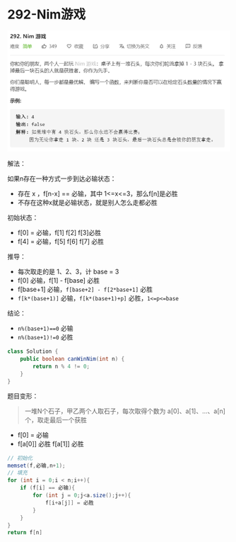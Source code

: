 # 292-Nim游戏

![image-20200808111130252](images/image-20200808111130252.png)

解法：

如果n存在一种方式一步到达必输状态：

- 存在 x ，f[n-x] == 必输，其中 1<=x<=3，那么f[n]是必胜
- 不存在这种x就是必输状态，就是别人怎么走都必胜

初始状态：

- f[0] = 必输，f[1] f[2] f[3]必胜
- f[4] = 必输，f[5] f[6] f[7] 必胜

推导：

- 每次取走的是 1、2、3，计 base = 3
- f[0] 必输，f[1] - f[base] 必胜
- f[base+1] 必输，`f[base+2] - f[2*base+1]` 必胜
- `f[k*(base+1)]` 必输，`f[k*(base+1)+p]` 必胜，`1<=p<=base`

结论：

- `n%(base+1)==0` 必输
- `n%(base+1)!=0` 必胜

```java
class Solution {
    public boolean canWinNim(int n) {
        return n % 4 != 0;
    }
}
```

题目变形：

> 一堆N个石子，甲乙两个人取石子，每次取得个数为 a[0]、a[1]、...、a[n]个，取走最后一个获胜

- f[0] = 必输
- f[a[0]] 必胜  f[a[1]] 必胜

```java
// 初始化
memset(f,必输,n+1);
// 填充
for (int i = 0;i < n;i++){
    if (f[i] == 必输){
        for (int j = 0;j<a.size();j++){
            f[i+a[j]] = 必胜
        }
    }
}
return f[n]
```


